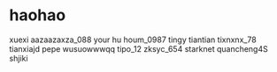 # haohao
xuexi
aazaazaxza_088
your hu houm_0987
tingy
tiantian
tixnxnx_78
tianxiajd
pepe
wusuowwwqq
tipo_12
zksyc_654
starknet
quancheng4S
shjiki
